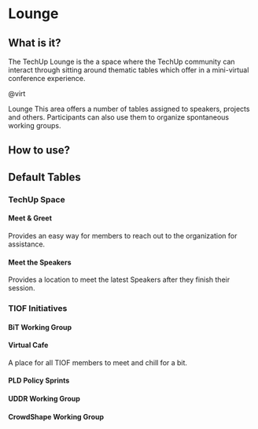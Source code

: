 # Lounge

## What is it?

The TechUp Lounge is the a space where the TechUp community can interact through sitting around thematic tables which offer in a mini-virtual conference experience.

@virt

Lounge This area offers a number of tables assigned to speakers, projects and others. Participants can also use them to organize spontaneous working groups.

## How to use?



## Default Tables

### TechUp Space

#### Meet & Greet

Provides an easy way for members to reach out to the organization for assistance.

#### Meet the Speakers

Provides a location to meet the latest Speakers after they finish their session.

### TIOF Initiatives

#### BiT Working Group



#### Virtual Cafe

A place for all TIOF members to meet and chill for a bit.

#### PLD Policy Sprints



#### UDDR Working Group



#### CrowdShape Working Group





